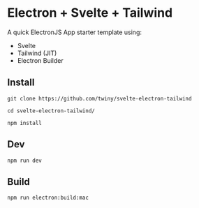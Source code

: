 # Electron + Svelte + Tailwind

A quick ElectronJS App starter template using:
 * Svelte
 * Tailwind (JIT)
 * Electron Builder

## Install
```
git clone https://github.com/twiny/svelte-electron-tailwind

cd svelte-electron-tailwind/

npm install
```

## Dev
`npm run dev`

## Build
`npm run electron:build:mac`